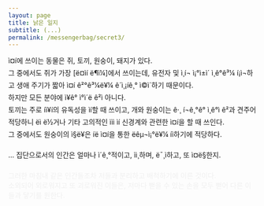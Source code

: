 ```yaml
---
layout: page
title: 낡은 일지
subtitle: (...)
permalink: /messengerbag/secret3/
---
```


<p>
ì¤í에 쓰이는 동물은 쥐, 토끼, 원숭이, 돼지가 있다.<br>
그 중에서도 쥐가 가장 [ë¤ìí ë¶ì¼]에서 쓰이는데, 유전자 및 ì¸í¬ ì¡°ì±ì´ ì¸ê°ê³¼ í¡ì¬하고 생애 주기가 짧아 ì¤í ê²°ê³¼ë¥¼ ê´ì¸¡íê¸° ì©ì´하기 때문이다.<br>
하지만 모든 분야에 ì¥ê° ì°ì´ë ê²ì 아니다.<br>
토끼는 주로 íì¥í의 유독성을 ìí할 때 쓰이고, 개와 원숭이는 ê·¸ í¬ê¸°ê° ì¸ê°ì ê²과 견주어 적당하니 ëì ë½거나 기타 고의적인 ììì ìí 신경계와 관련한 ì¤í을 할 때 쓰인다.<br>
그 중에서도 원숭이의 ì§ë¥은 íë ì¤í을 통한 ëêµ¬ì¡°ë¥¼ íì하기에 적당하다.<br>
<br>
... 집단으로서의 인간은 얼마나 ì´ê¸°적이고, ìì¸하며, ë¯¸ì하고, 또 ì¤ë§한지.<br>
<br>
<span style="opacity: 5%">
그러한 마침내 같은 인간들조차 저들과 분리하고 배척하기에 이른 것이다.<br>
소외되어 외로워지고 또 괴로워진 이들은, 저마다 뻗을 수 있는 손을 모두 뻗어 다른 이들과 닿기를 원한다.<br>
</span>
</p>